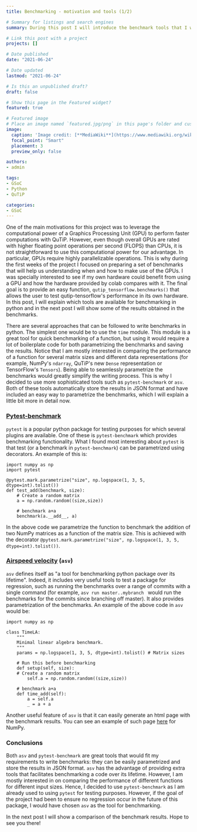 ```yaml
---
title: Benchmarking - motivation and tools (1/2)

# Summary for listings and search engines
summary: During this post I will introduce the benchmark tools that I will be using for the project. 

# Link this post with a project
projects: []

# Date published
date: "2021-06-24"

# Date updated
lastmod: "2021-06-24"

# Is this an unpublished draft?
draft: false

# Show this page in the Featured widget?
featured: true

# Featured image
# Place an image named `featured.jpg/png` in this page's folder and customize its options here.
image:
  caption: 'Image credit: [**MediaWiki**](https://www.mediawiki.org/wiki/Google_Summer_of_Code/2020)'
  focal_point: "Smart"
  placement: 3
  preview_only: false

authors:
- admin

tags:
- GSoC
- Python
- QuTiP

categories:
- GSoC
---
```


One of the main motivations for this project was to leverage the computational
power of a Graphics Processing Unit (GPU) to perform faster computations with
QuTiP. However, even though overall GPUs are rated with higher floating point
operations per second (FLOPS) than CPUs, it is not straightforward to use this
computational power for our advantage. In particular, GPUs require highly
parallelizable operations. This is why during the first weeks of the project I
focused on preparing a set of benchmarks that will help us understanding when
and how to make use of the GPUs. I was specially interested to see if my own
hardware could benefit from using a GPU and how the hardware provided by colab
compares with it. The final goal is to provide an easy function, `qutip_tensorflow.benchmarks()`
that allows the user to test qutip-tensorflow's performance in its own hardware.
In this post, I will explain which tools are available for benchmarking in
python and in the next post I will show some of the results obtained in the
benchmarks.

There are several approaches that can be followed to write benchmarks in python.
The simplest one would be to use the `time` module. This module is a great tool
for quick benchmarking of a function, but using it would require a lot of
boilerplate code for both parametrizing the benchmarks and saving the results.
Notice that I am mostly interested in comparing the performance of a function
for several matrix sizes and different data representations (for example,
NumPy's `ndarray`, QuTiP's new `Dense` representation or TensorFlow's
`Tensors`). Being able to seamlessly parametrize the benchmarks would
greatly simplify the writing process. This is why I decided to use more sophisticated tools such
as `pytest-benchmark` or `asv`. Both of these tools automatically store the
results in JSON format and have included an easy way to parametrize the
benchmarks, which I will explain a little bit more in detail now.

### [Pytest-benchmark](https://github.com/ionelmc/pytest-benchmark)

`pytest` is a popular python package for testing purposes for which
several plugins are available. One of these is `pytest-benchmark` which provides
benchmarking functionality. What I found most interesting about `pytest` is that 
test (or a benchmark in `pytest-benchmark`) can be parametrized using
decorators. An example of this is:
```
import numpy as np
import pytest

@pytest.mark.parametrize("size", np.logspace(1, 3, 5, dtype=int).tolist())
def test_add(benchmark, size):
    # Create a random matrix
    a = np.random.random((size,size))

    # benchmark a+a
    benchmark(a.__add__, a)
```
In the above code we parametrize the function to benchmark the addition of
two NumPy matrices as a function of the matrix size. This is achieved with the
decorator `@pytest.mark.parametrize("size", np.logspace(1, 3, 5,
dtype=int).tolist())`. 


### [Airspeed velocity](https://asv.readthedocs.io/en/stable/) (`asv`)
`asv` defines itself as "a tool for benchmarking python package over its
lifetime". Indeed, it includes very useful tools to test a package for
regression, such as running the benchmarks over a range of commits with a single
command (for example, `asv run master..mybranch ` would run the benchmarks for
the commits since branching off master). It also provides parametrization of the
benchmarks. An example of the above code in `asv` would be:
```
import numpy as np

class TimeLA:
    """
    Minimal linear algebra benchmark.
    """
    params = np.logspace(1, 3, 5, dtype=int).tolist() # Matrix sizes

    # Run this before benchmarking
    def setup(self, size):
	# Create a random matrix
        self.a = np.random.random((size,size))

    # benchmark a+a
    def time_add(self):
    	a = self.a
        _ = a + a
```
Another useful feature of `asv` is that it can easily generate an html page with
the benchmark results. You can see an example of such page 
[here](https://pv.github.io/numpy-bench/) for NumPy.

### Conclusions

Both `asv` and `pytest-benchmark` are great tools that would fit my requirements
to write benchmarks: they can be easily parametrized and store the results in
JSON format. `asv` has the advantage of providing extra tools that facilitates
benchmarking a code over its lifetime. However, I am mostly interested in on
comparing the performance of different functions for different input sizes.
Hence, I decided to use `pytest-benchmark` as I am already used to using `pytest`
for testing purposes. However, if the goal of the project had been to ensure no
regression occur in the future of this package, I would have chosen `asv` as the
tool for benchmarking.

In the next post I will show a comparison of the benchmark results. Hope to see
you there!

<!--I will now show some of the results obtained when comparing the following data-->
<!--representations: `numpy`, `scipy`(sparse representation of a matrix), -->

<!--```-->
<!--# Example python code-->
<!--a = 5-->
<!--print(a)-->
<!--```-->
<!--In particular, we will show comparisons between-->
<!--the functions: `add` (element-wise addition), `multiply`(element-wise-->
<!--multiplication), `matmul`(matrix multiplication), `expm` (matrix exponentiation)-->
<!--and `eigvals` (obtaining eigenvalues for a matrix). These are very common-->
<!--operations in QuTiP for which a speed-up would be desirable.-->
